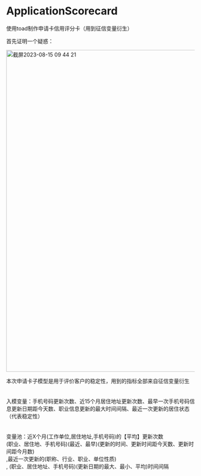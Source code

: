 # ApplicationScorecard
使用toad制作申请卡信用评分卡（用到征信变量衍生）

首先证明一个疑惑：

<img width="859" alt="截屏2023-08-15 09 44 21" src="https://github.com/ErwanPishi/ApplicationScorecard/assets/136585409/fdcb0fa4-aa07-4836-bfd2-2efe7b00b98f">

本次申请卡子模型是用于评价客户的稳定性，用到的指标全部来自征信变量衍生</br></br></br>
入模变量：手机号码更新次数、近15个月居住地址更新次数、最早一次手机号码信息更新日期距今天数、职业信息更新的最大时间间隔、最近一次更新的居住状态（代表稳定性）</br></br></br>
变量池：近X个月(工作单位,居住地址,手机号码)的【平均】更新次数</br>(职业、居住地、手机号码)(最近、最早)(更新的时间、更新时间距今天数、更新时间距今月数)</br>,最近一次更新的(职称、行业、职业、单位性质)</br>,  (职业、居住地址、手机号码)(更新日期的最大、最小、平均)时间间隔</br></br></br>
